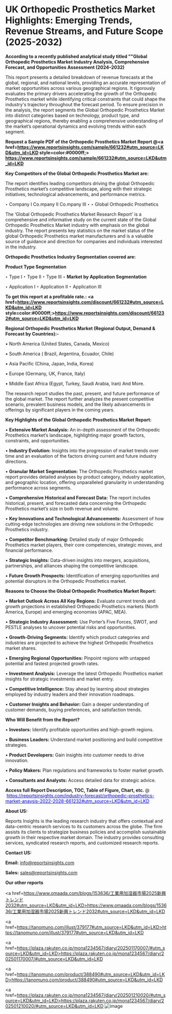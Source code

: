 # UK Orthopedic Prosthetics Market Highlights: Emerging Trends, Revenue Streams, and Future Scope (2025-2032)

<strong>According to a recently published analytical study titled ""Global Orthopedic Prosthetics Market Industry Analysis, Comprehensive Forecast, and Opportunities Assessment (2024–2032)</strong>

This report presents a detailed breakdown of revenue forecasts at the global, regional, and national levels, providing an accurate representation of market opportunities across various geographical regions. It rigorously evaluates the primary drivers accelerating the growth of the Orthopedic Prosthetics market while identifying critical constraints that could shape the industry's trajectory throughout the forecast period. To ensure precision in the analysis, the report segments the Global Orthopedic Prosthetics Market into distinct categories based on technology, product type, and geographical regions, thereby enabling a comprehensive understanding of the market’s operational dynamics and evolving trends within each segment.

<strong>Request a Sample PDF of the Orthopedic Prosthetics Market Report </strong><strong>@<a href=https://www.reportsinsights.com/sample/661232#utm_source=LKD&utm_id=LKD style=color:#0000ff;> https://www.reportsinsights.com/sample/661232#utm_source=LKD&utm_id=LKD</a></strong></font>

<strong>Key Competitors of the Global Orthopedic Prosthetics Market are:</strong>

The report identifies leading competitors driving the global Orthopedic Prosthetics market’s competitive landscape, along with their strategic initiatives, technological advancements, and performance metrics.

‣ Company I Co.mpany II Co.mpany III
‣ 
‣ Global Orthopedic Prosthetics

The ‘Global Orthopedic Prosthetics Market Research Report’ is a comprehensive and informative study on the current state of the Global Orthopedic Prosthetics Market industry with emphasis on the global industry. The report presents key statistics on the market status of the global Orthopedic Prosthetics market manufacturers and is a valuable source of guidance and direction for companies and individuals interested in the industry.

<strong>Orthopedic Prosthetics Industry Segmentation covered are:</strong>

<strong>Product Type Segmentation</strong>

‣ Type I
‣ Type II
‣ Type III
‣ 
<strong>Market by Application Segmentation</strong>

‣ Application I
‣ Application II 
‣ Application III

<strong>To get this report at a profitable rate.: <a href=https://www.reportsinsights.com/discount/661232#utm_source=LKD&utm_id=LKD style=color:#0000ff;>https://www.reportsinsights.com/discount/661232#utm_source=LKD&utm_id=LKD</a></strong></font>

<strong>Regional Orthopedic Prosthetics Market (Regional Output, Demand &amp; Forecast by Countries):-</strong>

• North America (United States, Canada, Mexico)

• South America ( Brazil, Argentina, Ecuador, Chile)

• Asia Pacific (China, Japan, India, Korea)

• Europe (Germany, UK, France, Italy)

• Middle East Africa (Egypt, Turkey, Saudi Arabia, Iran) And More.

The research report studies the past, present, and future performance of the global market. The report further analyzes the present competitive scenario, prevalent business models, and the likely advancements in offerings by significant players in the coming years.

<strong>Key Highlights of the Global Orthopedic Prosthetics Market Report:</strong>

• <strong>Extensive Market Analysis:</strong> An in-depth assessment of the Orthopedic Prosthetics market’s landscape, highlighting major growth factors, constraints, and opportunities.

• <strong>Industry Evolution:</strong> Insights into the progression of market trends over time and an evaluation of the factors driving current and future industry directions.

• <strong>Granular Market Segmentation:</strong> The Orthopedic Prosthetics market report provides detailed analyses by product category, industry application, and geographic location, offering unparalleled granularity in understanding performance across segments.

• <strong>Comprehensive Historical and Forecast Data:</strong> The report includes historical, present, and forecasted data concerning the Orthopedic Prosthetics market’s size in both revenue and volume.

• <strong>Key Innovations and Technological Advancements:</strong> Assessment of how cutting-edge technologies are driving new solutions in the Orthopedic Prosthetics industry.

• <strong>Competitor Benchmarking:</strong> Detailed study of major Orthopedic Prosthetics market players, their core competencies, strategic moves, and financial performance.

• <strong>Strategic Insights:</strong> Data-driven insights into mergers, acquisitions, partnerships, and alliances shaping the competitive landscape.

• <strong>Future Growth Prospects:</strong> Identification of emerging opportunities and potential disruptors in the Orthopedic Prosthetics market.

<strong>Reasons to Choose the Global Orthopedic Prosthetics Market Report:</strong>

• <strong>Market Outlook Across All Key Regions:</strong> Evaluate current trends and growth projections in established Orthopedic Prosthetics markets (North America, Europe) and emerging economies (APAC, MEA).

• <strong>Strategic Industry Assessment:</strong> Use Porter’s Five Forces, SWOT, and PESTLE analyses to uncover potential risks and opportunities.

• <strong>Growth-Driving Segments:</strong> Identify which product categories and industries are projected to achieve the highest Orthopedic Prosthetics market shares.

• <strong>Emerging Regional Opportunities:</strong> Pinpoint regions with untapped potential and fastest projected growth rates.

• <strong>Investment Analysis:</strong> Leverage the latest Orthopedic Prosthetics market insights for strategic investments and market entry.

• <strong>Competitive Intelligence:</strong> Stay ahead by learning about strategies employed by industry leaders and their innovation roadmaps.

• <strong>Customer Insights and Behavior:</strong> Gain a deeper understanding of customer demands, buying preferences, and satisfaction trends.

<strong>Who Will Benefit from the Report?</strong>

• <strong>Investors:</strong> Identify profitable opportunities and high-growth regions.

• <strong>Business Leaders:</strong> Understand market positioning and build competitive strategies.

• <strong>Product Developers:</strong> Gain insights into customer needs to drive innovation.

• <strong>Policy Makers:</strong> Plan regulations and frameworks to foster market growth.

• <strong>Consultants and Analysts:</strong> Access detailed data for strategic advice.
</ul>
<strong>Access full Report Description, TOC, Table of Figure, Chart, etc. </strong>@  <a href=https://reportsinsights.com/industry-forecast/orthopedic-prosthetics-market-anaysis-2022-2028-661232#utm_source=LKD&utm_id=LKD style=color:#0000ff;>https://reportsinsights.com/industry-forecast/orthopedic-prosthetics-market-anaysis-2022-2028-661232#utm_source=LKD&utm_id=LKD</a></font>

<strong><strong>About US</strong>:</strong>

Reports Insights is the leading research industry that offers contextual and data-centric research services to its customers across the globe. The firm assists its clients to strategize business policies and accomplish sustainable growth in their respective market domain. The industry provides consulting services, syndicated research reports, and customized research reports.

<strong>Contact US:</strong>

<p class=""""><b>Email:</b> <a href=mailto:info@reportsinsights.com>info@reportsinsights.com</a></p>
<p class=""""><b>Sales:</b> <a href=mailto:sales@reportsinsights.com>sales@reportsinsights.com</a></p>

<strong>Our other reports</strong>

<a href=https://www.omaada.com/blogs/153636/工業用加湿器市場2025新興トレンド2032#utm_source=LKD&utm_id=LKD>https://www.omaada.com/blogs/153636/工業用加湿器市場2025新興トレンド2032#utm_source=LKD&utm_id=LKD</a>

<a href=https://tanomuno.com/illust/379177#utm_source=LKD&utm_id=LKD>https://tanomuno.com/illust/379177#utm_source=LKD&utm_id=LKD</a>

<a href=https://plaza.rakuten.co.jp/mona1234567/diary/202501170007/#utm_source=LKD&utm_id=LKD>https://plaza.rakuten.co.jp/mona1234567/diary/202501170007/#utm_source=LKD&utm_id=LKD</a>

<a href=https://tanomuno.com/product/388490#utm_source=LKD&utm_id=LKD>https://tanomuno.com/product/388490#utm_source=LKD&utm_id=LKD</a>

<a href=https://plaza.rakuten.co.jp/mona1234567/diary/202501210020/#utm_source=LKD&utm_id=LKD>https://plaza.rakuten.co.jp/mona1234567/diary/202501210020/#utm_source=LKD&utm_id=LKD</a>
![image](https://github.com/user-attachments/assets/1db52089-5300-43aa-b3e1-7f6ddc193351)
